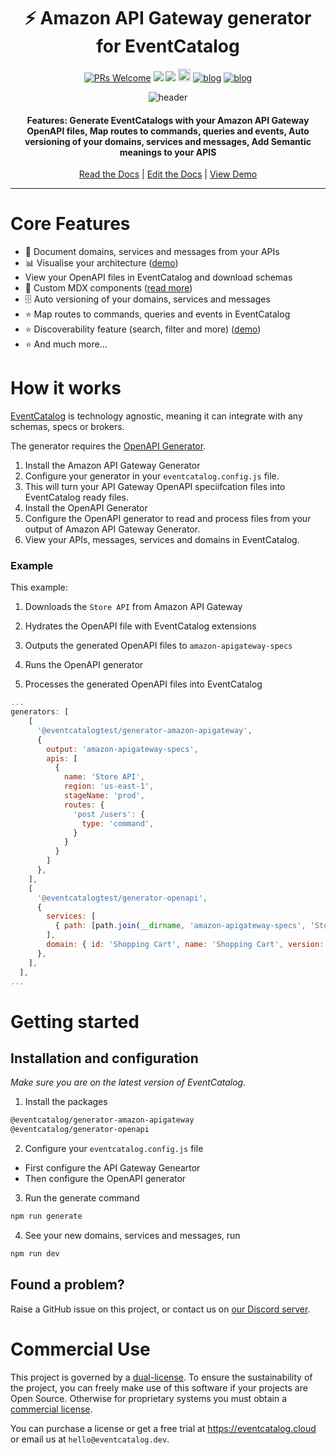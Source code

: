 <div align="center">

<h1>⚡️ Amazon API Gateway generator for EventCatalog</h1>

[![PRs Welcome][prs-badge]][prs]
<img src="https://img.shields.io/github/actions/workflow/status/event-catalog/generator-asyncapi/verify-build.yml"/>
[![](https://dcbadge.limes.pink/api/server/https://discord.gg/3rjaZMmrAm?style=flat)](https://discord.gg/3rjaZMmrAm) [<img src="https://img.shields.io/badge/LinkedIn-0077B5?style=for-the-badge&logo=linkedin&logoColor=white" height="20px" />](https://www.linkedin.com/in/david-boyne/) [![blog](https://img.shields.io/badge/blog-EDA--Visuals-brightgreen)](https://eda-visuals.boyney.io/?utm_source=event-catalog-gihub) [![blog](https://img.shields.io/badge/license-Dual--License-brightgreen)](https://github.com/event-catalog/generator-asyncapi/blob/main/LICENSE.md)

<img alt="header" src="https://github.com/event-catalog/generators/blob/main/images/amazon-apigateway.png?raw=true" />

<h4>Features: Generate EventCatalogs with your Amazon API Gateway OpenAPI files, Map routes to commands, queries and events, Auto versioning of your domains, services and messages, Add Semantic meanings to your APIS</h4>

[Read the Docs](https://eventcatalog.dev/) | [Edit the Docs](https://github.com/event-catalog/docs) | [View Demo](https://demo.eventcatalog.dev/docs)

</div>

<hr/>

# Core Features

- 📃 Document domains, services and messages from your APIs
- 📊 Visualise your architecture ([demo](https://demo.eventcatalog.dev/visualiser))
- View your OpenAPI files in EventCatalog and download schemas
- 💅 Custom MDX components ([read more](https://eventcatalog.dev/docs/development/components/using-components))
- 🗄️ Auto versioning of your domains, services and messages
- ⭐ Map routes to commands, queries and events in EventCatalog
- ⭐ Discoverability feature (search, filter and more) ([demo](https://demo.eventcatalog.dev/discover/events))
- ⭐ And much more...

# How it works

[EventCatalog](https://www.eventcatalog.dev/) is technology agnostic, meaning it can integrate with any schemas, specs or brokers.

The generator requires the [OpenAPI Generator](https://github.com/event-catalog/generators/tree/main/packages/generator-openapi).

1. Install the Amazon API Gateway Generator
2. Configure your generator in your `eventcatalog.config.js` file.
3. This will turn your API Gateway OpenAPI speciifcation files into EventCatalog ready files.
4. Install the OpenAPI Generator
5. Configure the OpenAPI generator to read and process files from your output of Amazon API Gateway Generator.
6. View your APIs, messages, services and domains in EventCatalog.

### Example

This example:

1. Downloads the `Store API` from Amazon API Gateway
1. Hydrates the OpenAPI file with EventCatalog extensions
1. Outputs the generated OpenAPI files to `amazon-apigateway-specs`

1. Runs the OpenAPI generator
1. Processes the generated OpenAPI files into EventCatalog

```js
...
generators: [
    [
      '@eventcatalogtest/generator-amazon-apigateway',
      {
        output: 'amazon-apigateway-specs',
        apis: [
          {
            name: 'Store API',
            region: 'us-east-1',
            stageName: 'prod',
            routes: {
              'post /users': {
                type: 'command',
              }
            }
          }
        ]
      },
    ],
    [
      '@eventcatalogtest/generator-openapi',
      {
        services: [
          { path: [path.join(__dirname, 'amazon-apigateway-specs', 'Store API.json'), id: 'store' },
        ],
        domain: { id: 'Shopping Cart', name: 'Shopping Cart', version: '0.0.1' },
      },
    ],
  ],
...
```

# Getting started

## Installation and configuration

_Make sure you are on the latest version of EventCatalog_.

1. Install the packages

```sh
@eventcatalog/generator-amazon-apigateway
@eventcatalog/generator-openapi
```

2. Configure your `eventcatalog.config.js` file

- First configure the API Gateway Geneartor
- Then configure the OpenAPI generator

3. Run the generate command

```sh
npm run generate
```

4. See your new domains, services and messages, run

```sh
npm run dev
```

## Found a problem?

Raise a GitHub issue on this project, or contact us on [our Discord server](https://discord.gg/3rjaZMmrAm).

[license-badge]: https://img.shields.io/github/license/event-catalog/eventcatalog.svg?color=yellow
[license]: https://github.com/event-catalog/eventcatalog/blob/main/LICENSE
[prs-badge]: https://img.shields.io/badge/PRs-welcome-brightgreen.svg?style=flat-square
[prs]: http://makeapullrequest.com
[github-watch-badge]: https://img.shields.io/github/watchers/event-catalog/eventcatalog.svg?style=social
[github-watch]: https://github.com/event-catalog/eventcatalog/watchers
[github-star-badge]: https://img.shields.io/github/stars/event-catalog/eventcatalog.svg?style=social
[github-star]: https://github.com/event-catalog/eventcatalog/stargazers

# Commercial Use

This project is governed by a [dual-license](./LICENSE.md). To ensure the sustainability of the project, you can freely make use of this software if your projects are Open Source. Otherwise for proprietary systems you must obtain a [commercial license](./LICENSE-COMMERCIAL.md).

You can purchase a license or get a free trial at https://eventcatalog.cloud or email us at `hello@eventcatalog.dev`.
